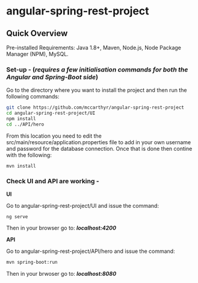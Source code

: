 # angular-spring-rest-project

## Quick Overview

Pre-installed Requirements: Java 1.8+, Maven, Node.js, Node Package Manager (NPM), MySQL.

### Set-up - (*requires a few initialisation commands for both the Angular and Spring-Boot side*)

Go to the directory where you want to install the project and then run the following commands:
```bash
git clone https://github.com/mccarthyr/angular-spring-rest-project
cd angular-spring-rest-project/UI
npm install
cd ../API/hero
```

From this location you need to edit the src/main/resource/application.properties file to add in your own username and password for the database connection. Once that is done then contine with the following:
```shell
mvn install
```
### Check UI and API are working - 

**UI**

Go to angular-spring-rest-project/UI and issue the command:
```shell
ng serve
```
Then in your browser go to: ***localhost:4200***

**API**

Go to angular-spring-rest-project/API/hero and issue the command:
```sh
mvn spring-boot:run
```
Then in your brwoser go to: ***localhost:8080***

